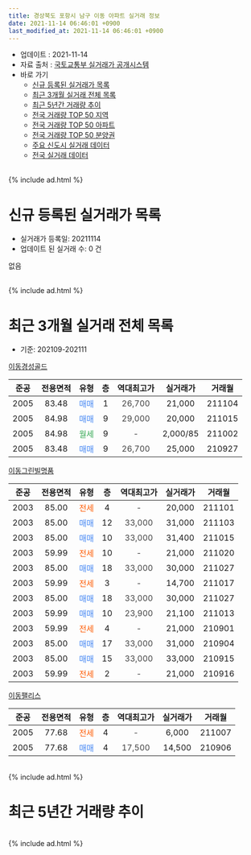 ```yaml
---
title: 경상북도 포항시 남구 이동 아파트 실거래 정보
date: 2021-11-14 06:46:01 +0900
last_modified_at: 2021-11-14 06:46:01 +0900
---
```


* 업데이트 : 2021-11-14
* 자료 출처 : [국토교통부 실거래가 공개시스템](http://rt.molit.go.kr)
* 바로 가기
    * [신규 등록된 실거래가 목록](#신규-등록된-실거래가-목록)
    * [최근 3개월 실거래 전체 목록](#최근-3개월-실거래-전체-목록)
    * [최근 5년간 거래량 추이](#최근-5년간-거래량-추이)
    * [전국 거래량 TOP 50 지역](https://inasie.github.io/apt-trade-info/최근-3개월-전국에서-가장-거래가-많이-발생한-지역)
    * [전국 거래량 TOP 50 아파트](https://inasie.github.io/apt-trade-info/최근-3개월-전국에서-가장-거래가-많이-발생한-아파트)
    * [전국 거래량 TOP 50 분양권](https://inasie.github.io/apt-trade-info/최근-3개월-전국에서-가장-거래가-많이-발생한-분양권)
    * [주요 신도시 실거래 데이터](https://inasie.github.io/apt-trade-info/주요-신도시)
    * [전국 실거래 데이터](https://inasie.github.io/apt-trade-info/전국)
<br>
{% include ad.html %}
<br>

# 신규 등록된 실거래가 목록
* 실거래가 등록일: 20211114
* 업데이트 된 실거래 수: 0 건

없음

<br>
{% include ad.html %}
<br>

# 최근 3개월 실거래 전체 목록
* 기준: 202109-202111


[이동경성골드](https://search.naver.com/search.naver?query=%EA%B2%BD%EC%83%81%EB%B6%81%EB%8F%84+%ED%8F%AC%ED%95%AD%EC%8B%9C+%EB%82%A8%EA%B5%AC+%EC%9D%B4%EB%8F%99+%EC%9D%B4%EB%8F%99%EA%B2%BD%EC%84%B1%EA%B3%A8%EB%93%9C)

|준공|전용면적|유형|층|역대최고가|실거래가|거래월|
|:---:|:---:|:---:|:---:|:---:|:---:|:---:|
|2005|83.48|<span style="color:#4285f3">매매</span>|1|<span style="color:#444444">26,700</span>|21,000|211104|
|2005|84.98|<span style="color:#4285f3">매매</span>|9|<span style="color:#444444">29,000</span>|20,000|211015|
|2005|84.98|<span style="color:#34a853">월세</span>|9|<span style="color:#444444">-</span>|2,000/85|211002|
|2005|83.48|<span style="color:#4285f3">매매</span>|9|<span style="color:#444444">26,700</span>|25,000|210927|

[이동그린빌명품](https://search.naver.com/search.naver?query=%EA%B2%BD%EC%83%81%EB%B6%81%EB%8F%84+%ED%8F%AC%ED%95%AD%EC%8B%9C+%EB%82%A8%EA%B5%AC+%EC%9D%B4%EB%8F%99+%EC%9D%B4%EB%8F%99%EA%B7%B8%EB%A6%B0%EB%B9%8C%EB%AA%85%ED%92%88)

|준공|전용면적|유형|층|역대최고가|실거래가|거래월|
|:---:|:---:|:---:|:---:|:---:|:---:|:---:|
|2003|85.00|<span style="color:#ff5a00">전세</span>|4|<span style="color:#444444">-</span>|20,000|211101|
|2003|85.00|<span style="color:#4285f3">매매</span>|12|<span style="color:#444444">33,000</span>|31,000|211103|
|2003|85.00|<span style="color:#4285f3">매매</span>|10|<span style="color:#444444">33,000</span>|31,400|211015|
|2003|59.99|<span style="color:#ff5a00">전세</span>|10|<span style="color:#444444">-</span>|21,000|211020|
|2003|85.00|<span style="color:#4285f3">매매</span>|18|<span style="color:#444444">33,000</span>|30,000|211027|
|2003|59.99|<span style="color:#ff5a00">전세</span>|3|<span style="color:#444444">-</span>|14,700|211017|
|2003|85.00|<span style="color:#4285f3">매매</span>|18|<span style="color:#444444">33,000</span>|30,000|211027|
|2003|59.99|<span style="color:#4285f3">매매</span>|10|<span style="color:#444444">23,900</span>|21,100|211013|
|2003|59.99|<span style="color:#ff5a00">전세</span>|4|<span style="color:#444444">-</span>|21,000|210901|
|2003|85.00|<span style="color:#4285f3">매매</span>|17|<span style="color:#444444">33,000</span>|31,000|210904|
|2003|85.00|<span style="color:#4285f3">매매</span>|15|<span style="color:#444444">33,000</span>|33,000|210915|
|2003|59.99|<span style="color:#ff5a00">전세</span>|2|<span style="color:#444444">-</span>|21,000|210916|

[이동팰리스](https://search.naver.com/search.naver?query=%EA%B2%BD%EC%83%81%EB%B6%81%EB%8F%84+%ED%8F%AC%ED%95%AD%EC%8B%9C+%EB%82%A8%EA%B5%AC+%EC%9D%B4%EB%8F%99+%EC%9D%B4%EB%8F%99%ED%8C%B0%EB%A6%AC%EC%8A%A4)

|준공|전용면적|유형|층|역대최고가|실거래가|거래월|
|:---:|:---:|:---:|:---:|:---:|:---:|:---:|
|2005|77.68|<span style="color:#ff5a00">전세</span>|4|<span style="color:#444444">-</span>|6,000|211007|
|2005|77.68|<span style="color:#4285f3">매매</span>|4|<span style="color:#444444">17,500</span>|14,500|210906|


<br>
{% include ad.html %}
<br>

# 최근 5년간 거래량 추이


<div style="width:100%;">
    <canvas id="deal_progress" height="200"></canvas>
</div>

<script>
new Chart(document.getElementById("deal_progress"), {
    type: 'line',
    data: {
        labels: ['201611','201612','201701','201702','201703','201704','201705','201706','201707','201708','201709','201710','201711','201712','201801','201802','201803','201804','201805','201806','201807','201808','201809','201810','201811','201812','201901','201902','201903','201904','201905','201906','201907','201908','201909','201910','201911','201912','202001','202002','202003','202004','202005','202006','202007','202008','202009','202010','202011','202012','202101','202102','202103','202104','202105','202106','202107','202108','202109','202110','202111'],
        datasets: [{
            label: '매매',
            pointRadius: 1,
            data: [2, 2, 2, 1, 3, 2, 4, 3, 2, 2, 2, 3, 2, 4, 2, 2, 2, 0, 1, 1, 0, 0, 3, 2, 2, 0, 4, 0, 5, 5, 2, 1, 1, 2, 4, 8, 7, 4, 7, 9, 7, 1, 3, 5, 3, 2, 1, 3, 17, 15, 3, 3, 3, 10, 2, 0, 2, 3, 4, 5, 2],
            borderColor: "rgba(255, 201, 14, 1)",
            backgroundColor: "rgba(255, 201, 14, 0.5)",
            fill: false,
            lineTension: 0
        },{
            label: '전월세',
            pointRadius: 1,
            data: [2, 2, 4, 1, 1, 3, 2, 1, 0, 2, 4, 0, 2, 2, 5, 4, 1, 1, 1, 1, 3, 3, 1, 1, 2, 3, 3, 2, 3, 7, 0, 1, 1, 3, 0, 5, 2, 2, 7, 4, 0, 3, 4, 3, 6, 2, 2, 1, 4, 6, 5, 2, 1, 2, 0, 0, 2, 0, 2, 4, 1],
            borderColor: "rgba(0, 141, 185, 1)",
            backgroundColor: "rgba(0, 141, 185, 0.5)",
            fill: false,
            lineTension: 0
        }
        ]
    },
    options: {
        responsive: true,
        title: {
            display: false
        },
        tooltips: {
            mode: 'index',
            intersect: false
        },
        hover: {
            mode: 'nearest',
            intersect: true
        },
        scales: {
            xAxes: [{
                display: true,
                scaleLabel: {
                    display: true,
                    labelString: '년/월'
                }
            }],
            yAxes: [{
                display: true,
                ticks: {
                    suggestedMin: 0,
                },
                scaleLabel: {
                    display: true,
                    labelString: '실거래 수'
                }
            }]
        }
    }
});

</script>


<br>
{% include ad.html %}
<br>

